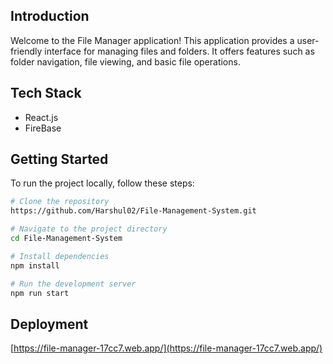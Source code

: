 ## Introduction

Welcome to the File Manager application! This application provides a user-friendly interface for managing files and folders. It offers features such as folder navigation, file viewing, and basic file operations.

## Tech Stack
- React.js
- FireBase

## Getting Started

To run the project locally, follow these steps:
```bash
# Clone the repository
https://github.com/Harshul02/File-Management-System.git

# Navigate to the project directory
cd File-Management-System

# Install dependencies
npm install

# Run the development server
npm run start
```

## Deployment

[https://file-manager-17cc7.web.app/](https://file-manager-17cc7.web.app/)
